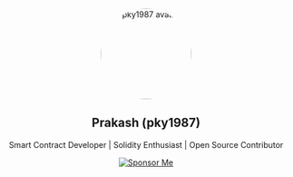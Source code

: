 <div align="center">

<!-- Avatar with circle -->
<img src="https://avatars.githubusercontent.com/u/153809302?v=4" alt="pky1987 avatar" width="160" style="border-radius: 50%;" />

<!-- Bio text -->
<h2>Prakash (pky1987)</h2>
<p>Smart Contract Developer | Solidity Enthusiast | Open Source Contributor</p>

<!-- Sponsor badge with matching size -->
<p>
  <a href="https://github.com/sponsors/pky1987" target="_blank">
    <img src="https://img.shields.io/badge/Sponsor‑Me‑on‑GitHub-ff69b4?style=for-the-badge&logo=github" alt="Sponsor Me" />
  </a>
</p>

</div>
